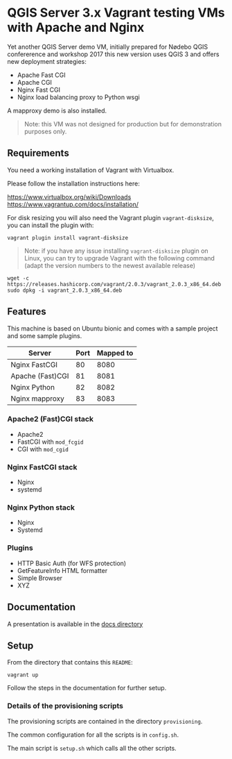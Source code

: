 # QGIS Server 3.x Vagrant testing VMs with Apache and Nginx

Yet another QGIS Server demo VM, initially prepared for Nødebo QGIS
confererence and workshop 2017 this new version uses QGIS 3
and offers new deployment strategies:

+ Apache Fast CGI
+ Apache CGI
+ Nginx Fast CGI
+ Nginx load balancing proxy to Python wsgi

A mapproxy demo is also installed.

> Note: this VM was not designed for production but for demonstration purposes only.


## Requirements

You need a working installation of Vagrant with Virtualbox.

Please follow the installation instructions here:

https://www.virtualbox.org/wiki/Downloads
https://www.vagrantup.com/docs/installation/

For disk resizing you will also need the Vagrant plugin `vagrant-disksize`, you can install the plugin with:

```
vagrant plugin install vagrant-disksize
```

> Note: if you have any issue installing `vagrant-disksize` plugin on Linux, you can try to upgrade Vagrant with the following command (adapt the version numbers to the newest available release)

```
wget -c https://releases.hashicorp.com/vagrant/2.0.3/vagrant_2.0.3_x86_64.deb
sudo dpkg -i vagrant_2.0.3_x86_64.deb
```


## Features

This machine is based on Ubuntu bionic and comes with a sample project and some sample plugins.


| Server            | Port       | Mapped to |
|---                |---         |---        |
| Nginx FastCGI     | 80         | 8080      |
| Apache (Fast)CGI  | 81         | 8081      |
| Nginx Python      | 82         | 8082      |
| Nginx mapproxy    | 83         | 8083      |


### Apache2 (Fast)CGI stack

- Apache2
- FastCGI with `mod_fcgid`
- CGI with `mod_cgid`

### Nginx FastCGI stack

- Nginx
- systemd

### Nginx Python stack

- Nginx
- Systemd

### Plugins

- HTTP Basic Auth (for WFS protection)
- GetFeatureInfo HTML formatter
- Simple Browser
- XYZ

## Documentation

A presentation is available in the [docs directory](docs/index.rst)

## Setup

From the directory that contains this `README`:

```
vagrant up
```

Follow the steps in the documentation for further setup.


### Details of the provisioning scripts

The provisioning scripts are contained in the directory `provisioning`.

The common configuration for all the scripts is in `config.sh`.

The main script is `setup.sh` which calls all the other scripts.

